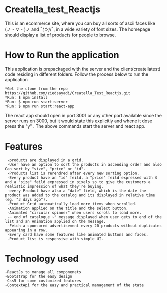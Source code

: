 # Creatella_test_Reactjs

This is an ecommerce site, where you can buy all sorts of ascii faces like (ノ・∀・)ノ and ¯_(ツ)_/¯, in a wide variety of font sizes. The homepage should display a list of products for people to browse.

# How to Run the application

This application is prepackaged with the server and the client(createllatest) code residing in different folders. Follow the process below to run the application

    *Get the clone from the repo https://github.com/ziedsayadi/Creatella_Test_Reactjs.git
    *Run: $ npm install
    *Run: $ npm run start:server
    *Run: $ npm run start:react-app
The react app should open in port 3001 or any other port available since the server runs on 3000, but it would state this explicitly and whene it dose press the "y" .
The above commands start the server and react app.

# Features

     -products are displayed in a grid.
     -User have an option to sort the products in ascending order and also Can sort by "size", "price" or "id".
     -Products list is rerendred after every new sorting option.
     -Every product have an "id" feild, a "price" feild expressed with $ and a "size" feild expressed in pixels so to give the customers a realistic impression of what they're buying.
     -every Product have also a "date" field, which is the date the product was added to the catalog and its displayed in relative time (eg. "3 days ago").
     -Product Grid automatically load more items when scrolled.
     -Animation applied on the title and the select button.
     -Animated "circular spinner" when users scroll to load more.
     -~ end of catalogue ~" message displayed when user gets to end of the list and an Animation applied on the message.
     -Fetch a sponsored advertisement every 20 products without duplicates appearing in a row.
     -Every card have some features like animated buttons and faces.
     -Product list is respensive with simple UI.

# Technology used

    -ReactJs to manage all componenets 
    -Bootstrap for the easy design
    -Css5 for some costomized features
    -ContextApi for the easy and practical management of the state
